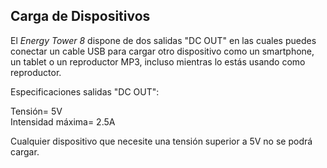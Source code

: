 ## Carga de Dispositivos

El *Energy Tower 8* dispone de dos salidas "DC OUT" en las cuales puedes conectar un cable USB para cargar otro dispositivo como un smartphone, un tablet o un reproductor MP3, incluso mientras lo estás usando como reproductor.

Especificaciones salidas "DC OUT": <br>

Tensión= 5V <br>
Intensidad máxima= 2.5A

Cualquier dispositivo que necesite una tensión superior a 5V no se podrá cargar.
